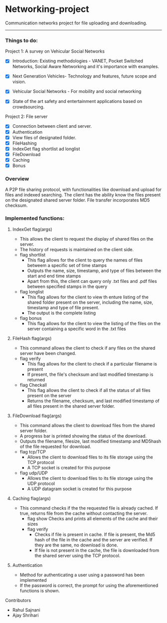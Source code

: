 # Networking-project
Communication networks project for file uploading and downloading.

__________________________________________________________________

### Things to do:

Project 1: A survey on Vehicular Social Networks
- [x] Introduction: Existing methodologies - VANET, Pocket Switched Networks, Social Aware Networking and it's importance with examples.
- [x] Next Generation Vehicles- Technology and features, future scope and vision. 
- [x] Vehicular Social Networks - For mobility and social networking
- [x] State of the art safety and entertainment applications based on crowdsourcing.


Project 2: File server
- [x] Connection between client and server.
- [x] Authentication
- [x] View files of designated folder.
- [x] FileHashing
- [x] IndexGet flag shortlist ad longlist
- [x] FileDownload
- [x] Caching
- [x] Bonus

### Overview
A P2P file sharing protocol, with functionalities like download and upload for files and indexed searching. The client has the ability know the files present on the designated shared server folder. File transfer incorporates MD5 checksum.


### Implemented functions:
1. IndexGet flag(args)
	- This allows the client to request the display of shared files on the server.
	- The history of requests is maintained on the client side.
	- flag shortlist
		- This flag allows for the client to query the names of files betweem a specific set of time stamps
		- Outputs the name, size, timestamp, and type of files between the start and end time stamps
		- Apart from this, the client can query only .txt files and .pdf files between specified stamps in the query
	- flag longlist
		- This flag allows for the client to view th enture listing of the shared folder present on the server, including the name, size, timestamp and type of file present.
		- The output is the complete listing
	- flag bonus
		- This flag allows for the client to view the listing of the files on the server containing a specific word in the .txt files

2. FileHash flag(args)
	- This command allows the client to check if any files on the shared server have been changed. 
	- flag verify
		- This flag allows for the client to check if a particular filename is present
		- If present, the file's checksum and last modified timestamp is returned
	- flag Checkall
		- This flag allows the client to check if all the status of all files present on the server
		- Returns the filename, checksum, and last modified timestamp of all files present in the shared server folder.

3. FileDownload flag(args)
	- This command allows the client to download files from the shared server folder.
	- A progress bar is printed showing the status of the download.
	- Outputs the filename, filesize, last modified timestamp and MD5hash of the file requested for download.
	- flag tcp/TCP
		- Allows the client to download files to its file storage using the TCP protocol
		- A TCP socket is created for this purpose
	- flag udp/UDP
		- Allows the client to download files to its file storage using the UDP protocol
		- A UDP datagram socket is created for this purpose

4. Caching flag(args)
	- This command checks if the the requested file is already cached. If true, returns file from the cache without contacting the server.
		- flag show
			Checks and prints all elements of the cache and their sizes
		-  flag verify
			- Checks if file is present in cache. If file is present, the Md5 hash of the file in the cache and the server are verified. If they are the same, no download is done.
			- If file is not present in the cache, the file is downloaded from the shared server using the TCP protocol.

5. Authentication
	- Method for authenticating a user using a password has been implemented
	- If the password is correct, the prompt for using the aforementioned functions is shown.

Contributors
- Rahul Sajnani
- Ajay Shrihari

